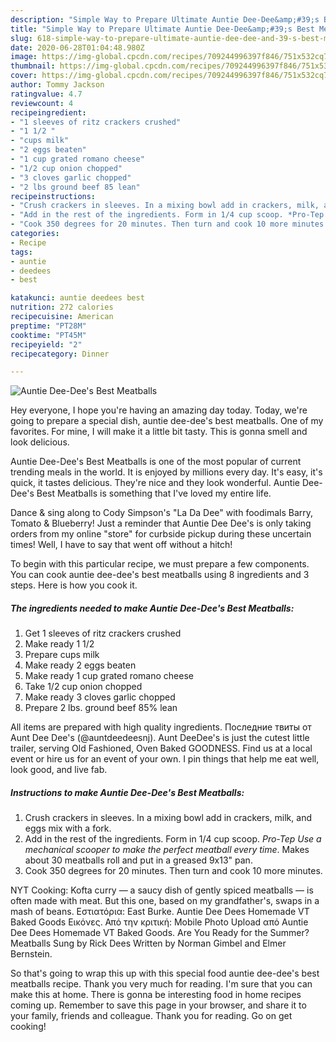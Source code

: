 ```yaml
---
description: "Simple Way to Prepare Ultimate Auntie Dee-Dee&amp;#39;s Best Meatballs"
title: "Simple Way to Prepare Ultimate Auntie Dee-Dee&amp;#39;s Best Meatballs"
slug: 618-simple-way-to-prepare-ultimate-auntie-dee-dee-and-39-s-best-meatballs
date: 2020-06-28T01:04:48.980Z
image: https://img-global.cpcdn.com/recipes/709244996397f846/751x532cq70/auntie-dee-dees-best-meatballs-recipe-main-photo.jpg
thumbnail: https://img-global.cpcdn.com/recipes/709244996397f846/751x532cq70/auntie-dee-dees-best-meatballs-recipe-main-photo.jpg
cover: https://img-global.cpcdn.com/recipes/709244996397f846/751x532cq70/auntie-dee-dees-best-meatballs-recipe-main-photo.jpg
author: Tommy Jackson
ratingvalue: 4.7
reviewcount: 4
recipeingredient:
- "1 sleeves of ritz crackers crushed"
- "1 1/2 "
- "cups milk"
- "2 eggs beaten"
- "1 cup grated romano cheese"
- "1/2 cup onion chopped"
- "3 cloves garlic chopped"
- "2 lbs ground beef 85 lean"
recipeinstructions:
- "Crush crackers in sleeves. In a mixing bowl add in crackers, milk, and eggs mix with a fork."
- "Add in the rest of the ingredients. Form in 1/4 cup scoop. *Pro-Tep Use a mechanical scooper to make the perfect meatball every time*. Makes about 30 meatballs roll and put in a greased 9x13&#34; pan."
- "Cook 350 degrees for 20 minutes. Then turn and cook 10 more minutes."
categories:
- Recipe
tags:
- auntie
- deedees
- best

katakunci: auntie deedees best 
nutrition: 272 calories
recipecuisine: American
preptime: "PT28M"
cooktime: "PT45M"
recipeyield: "2"
recipecategory: Dinner

---
```



![Auntie Dee-Dee&#39;s Best Meatballs](https://img-global.cpcdn.com/recipes/709244996397f846/751x532cq70/auntie-dee-dees-best-meatballs-recipe-main-photo.jpg)

Hey everyone, I hope you're having an amazing day today. Today, we're going to prepare a special dish, auntie dee-dee&#39;s best meatballs. One of my favorites. For mine, I will make it a little bit tasty. This is gonna smell and look delicious.

Auntie Dee-Dee&#39;s Best Meatballs is one of the most popular of current trending meals in the world. It is enjoyed by millions every day. It's easy, it's quick, it tastes delicious. They're nice and they look wonderful. Auntie Dee-Dee&#39;s Best Meatballs is something that I've loved my entire life.

Dance &amp; sing along to Cody Simpson&#39;s &#34;La Da Dee&#34; with foodimals Barry, Tomato &amp; Blueberry! Just a reminder that Auntie Dee Dee&#39;s is only taking orders from my online &#34;store&#34; for curbside pickup during these uncertain times! Well, I have to say that went off without a hitch!


To begin with this particular recipe, we must prepare a few components. You can cook auntie dee-dee&#39;s best meatballs using 8 ingredients and 3 steps. Here is how you cook it.

<!--inarticleads1-->

##### The ingredients needed to make Auntie Dee-Dee&#39;s Best Meatballs:

1. Get 1 sleeves of ritz crackers crushed
1. Make ready 1 1/2 
1. Prepare cups milk
1. Make ready 2 eggs beaten
1. Make ready 1 cup grated romano cheese
1. Take 1/2 cup onion chopped
1. Make ready 3 cloves garlic chopped
1. Prepare 2 lbs. ground beef 85% lean


All items are prepared with high quality ingredients. Последние твиты от Aunt Dee Dee&#39;s (@auntdeedeesnj). Aunt DeeDee&#39;s is just the cutest little trailer, serving Old Fashioned, Oven Baked GOODNESS. Find us at a local event or hire us for an event of your own. I pin things that help me eat well, look good, and live fab. 

<!--inarticleads2-->

##### Instructions to make Auntie Dee-Dee&#39;s Best Meatballs:

1. Crush crackers in sleeves. In a mixing bowl add in crackers, milk, and eggs mix with a fork.
1. Add in the rest of the ingredients. Form in 1/4 cup scoop. *Pro-Tep Use a mechanical scooper to make the perfect meatball every time*. Makes about 30 meatballs roll and put in a greased 9x13&#34; pan.
1. Cook 350 degrees for 20 minutes. Then turn and cook 10 more minutes.


NYT Cooking: Kofta curry — a saucy dish of gently spiced meatballs — is often made with meat. But this one, based on my grandfather&#39;s, swaps in a mash of beans. Εστιατόρια: East Burke. Auntie Dee Dees Homemade VT Baked Goods Εικόνες. Από την κριτική: Mobile Photo Upload από Auntie Dee Dees Homemade VT Baked Goods. Are You Ready for the Summer? Meatballs Sung by Rick Dees Written by Norman Gimbel and Elmer Bernstein. 

So that's going to wrap this up with this special food auntie dee-dee&#39;s best meatballs recipe. Thank you very much for reading. I'm sure that you can make this at home. There is gonna be interesting food in home recipes coming up. Remember to save this page in your browser, and share it to your family, friends and colleague. Thank you for reading. Go on get cooking!
